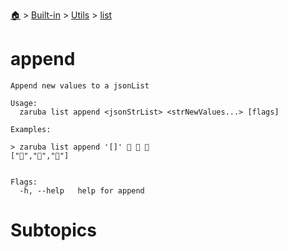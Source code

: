 <!--startTocHeader-->
[🏠](../../../README.md) > [Built-in](../../README.md) > [Utils](../README.md) > [list](README.md)
# append
<!--endTocHeader-->

```
Append new values to a jsonList

Usage:
  zaruba list append <jsonStrList> <strNewValues...> [flags]

Examples:

> zaruba list append '[]' 🍊 🍓 🍇
["🍊","🍓","🍇"] 


Flags:
  -h, --help   help for append

```

# Subtopics
<!--startTocSubtopic-->
<!--endTocSubtopic-->